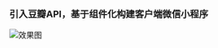 ### 引入豆瓣API，基于组件化构建客户端微信小程序
![效果图](https://github.com/GitWZB/small-program/images/raw/master/img/小程序.gif)
